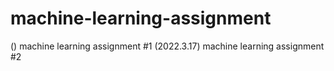 # machine-learning-assignment
() machine learning assignment #1
(2022.3.17) machine learning assignment #2

